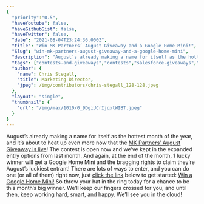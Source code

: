 ```yaml
---
{
  "priority":"0.5",
  "haveYoutube": false,
  "haveGithubGist": false,
  "haveTwitter": false,
  "date": "2021-08-04T23:24:36.000Z",
  "title": "Win MK Partners’ August Giveaway and a Google Home Mini!",
  "Slug": "win-mk-partners-august-giveaway-and-a-google-home-mini",
  "description": "August’s already making a name for itself as the hottest month of the year, and it’s about to heat up even more now that the <a href="https://gleam.io/BmvUi/mk-partners-august-giveaway">MK Partners’ August Giveaway is live</a>! The contest is open now and we’ve kept in the expanded entry options from last month..",
  "tags": ["contests-and-giveaways","contests","salesforce-giveaways","giveaway-contest","giveaway"],
  "author": {
    "name": Chris Stegall,
    "title": Marketing Director,
    "jpeg": /img/contributors/chris-stegall_128-128.jpeg
  },
  "layout": "single",
  "thumbnail": {
    "url": "/img/max/1010/0_9DgiUCrIjqxtWIBT.jpeg"
  }
}
---
```

August’s already making a name for itself as the hottest month of the year, and it’s about to heat up even more now that the [MK Partners’ August Giveaway is live](https://gleam.io/BmvUi/mk-partners-august-giveaway)! The contest is open now and we’ve kept in the expanded entry options from last month.
And again, at the end of the month, 1 lucky winner will get a Google Home Mini and the bragging rights to claim they’re August’s luckiest entrant!
There are lots of ways to enter, and you can do one (or all of them) right now, just [click the link](https://gleam.io/BmvUi/mk-partners-august-giveaway) below to get started:
[Win a Google Home Mini!](https://gleam.io/BmvUi/mk-partners-august-giveaway)
So throw your hat in the ring today for a chance to be this month’s big winner.
We’ll keep our fingers crossed for you, and until then, keep working hard, smart, and happy.
We’ll see you in the cloud!
